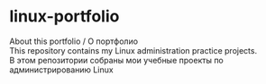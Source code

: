 # linux-portfolio
About this portfolio / О портфолио  
This repository contains my Linux administration practice projects.  
В этом репозитории собраны мои учебные проекты по администрированию Linux
